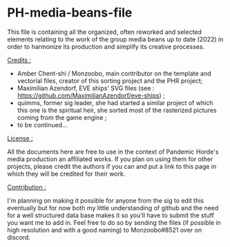 # PH-media-beans-file
This file is containing all the organized, often reworked and selected elements relating to the work of the group media beans up to date (2022) in order to harmonize its production and simplify its creative processes.

<ins>Credits :</ins>
  - Amber Chent-shi / Monzoobo, main contributor on the template and vectorial files, creator of this sorting project and the PHR project;
  - Maximilian Azendorf, EVE ships' SVG files (see : https://github.com/MaximilianAzendorf/eve-ships) ;
  - quimms, former sig leader, she had started a similar project of which this one is the spiritual heir, she sorted most of the rasterized pictures coming from the game engine ;
  - to be continued...

<ins>License :</ins>

All the documents here are free to use in the context of Pandemic Horde's media production an affiliated works. If you plan on using them for other projects, please credit the authors if you can and put a link to this page in which they will be credited for their work.

<ins>Contribution :</ins>

I'm planning on making it possible for anyone from the sig to edit this eventually but for now both my little understanding of github and the need for a well structured data base makes it so you'll have to submit the stuff you want me to add in.
Feel free to do so by sending the files (if possible in high resolution and with a good naming) to Monzoobo#8521 over on discord.
